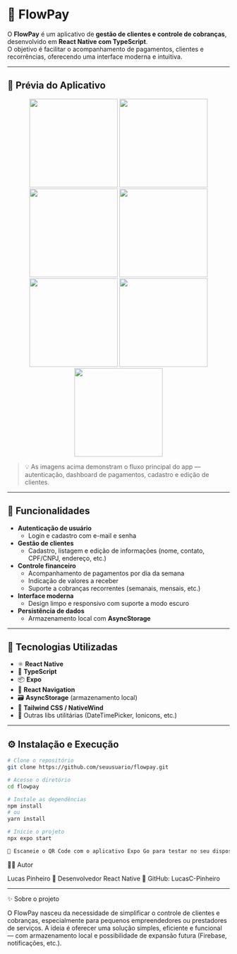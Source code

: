 # 💸 FlowPay

O **FlowPay** é um aplicativo de **gestão de clientes e controle de cobranças**, desenvolvido em **React Native com TypeScript**.  
O objetivo é facilitar o acompanhamento de pagamentos, clientes e recorrências, oferecendo uma interface moderna e intuitiva.

---

## 📱 Prévia do Aplicativo

<div align="center">
  <img src="./assets/screenshots/login.png" width="200" />
  <img src="./assets/screenshots/register.png" width="200" />
  <img src="./assets/screenshots/home1.png" width="200" />
  <img src="./assets/screenshots/home2.png" width="200" />
  <img src="./assets/screenshots/edit-client.png" width="200" />
  <img src="./assets/screenshots/client-list.png" width="200" />
  <img src="./assets/screenshots/profile.png" width="200" />
</div>

> 💡 As imagens acima demonstram o fluxo principal do app — autenticação, dashboard de pagamentos, cadastro e edição de clientes.

---

## 🚀 Funcionalidades

- **Autenticação de usuário**
  - Login e cadastro com e-mail e senha
- **Gestão de clientes**
  - Cadastro, listagem e edição de informações (nome, contato, CPF/CNPJ, endereço, etc.)
- **Controle financeiro**
  - Acompanhamento de pagamentos por dia da semana
  - Indicação de valores a receber
  - Suporte a cobranças recorrentes (semanais, mensais, etc.)
- **Interface moderna**
  - Design limpo e responsivo com suporte a modo escuro
- **Persistência de dados**
  - Armazenamento local com **AsyncStorage**

---

## 🧠 Tecnologias Utilizadas

- ⚛️ **React Native**
- 💙 **TypeScript**
- 📦 **Expo**
- 🧭 **React Navigation**
- 🗃️ **AsyncStorage** (armazenamento local)
- 💅 **Tailwind CSS / NativeWind**
- 🧩 Outras libs utilitárias (DateTimePicker, Ionicons, etc.)

---

## ⚙️ Instalação e Execução

```bash
# Clone o repositório
git clone https://github.com/seuusuario/flowpay.git

# Acesse o diretório
cd flowpay

# Instale as dependências
npm install
# ou
yarn install

# Inicie o projeto
npx expo start

📱 Escaneie o QR Code com o aplicativo Expo Go para testar no seu dispositivo móvel.
```
🧑‍💻 Autor

Lucas Pinheiro
📍 Desenvolvedor React Native
🔗 GitHub: LucasC-Pinheiro

---

✨ Sobre o projeto

O FlowPay nasceu da necessidade de simplificar o controle de clientes e cobranças, especialmente para pequenos empreendedores ou prestadores de serviços.
A ideia é oferecer uma solução simples, eficiente e funcional — com armazenamento local e possibilidade de expansão futura (Firebase, notificações, etc.).
